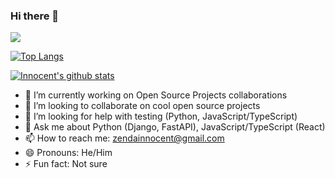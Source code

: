 ### Hi there 👋

![](https://komarev.com/ghpvc/?username=ZendaInnocent)

[![Top Langs](https://github-readme-stats.vercel.app/api/top-langs/?username=ZendaInnocent&layout=compact)](https://github.com/ZendaInnocent/github-readme-stats)

[![Innocent's github stats](https://github-readme-stats.vercel.app/api?username=ZendaInnocent)](https://github.com/ZendaInnocent/github-readme-stats)


- 🔭 I’m currently working on Open Source Projects collaborations
- 👯 I’m looking to collaborate on cool open source projects
- 🤔 I’m looking for help with testing (Python, JavaScript/TypeScript)
- 💬 Ask me about Python (Django, FastAPI), JavaScript/TypeScript (React)
- 📫 How to reach me: zendainnocent@gmail.com
- 😄 Pronouns: He/Him
- ⚡ Fun fact: Not sure

<!--
**ZendaInnocent/ZendaInnocent** is a ✨ _special_ ✨ repository because its `README.md` (this file) appears on your GitHub profile.

Here are some ideas to get you started:

- 🔭 I’m currently working on ...
- 🌱 I’m currently learning ...
- 👯 I’m looking to collaborate on ...
- 🤔 I’m looking for help with ...
- 💬 Ask me about ...
- 📫 How to reach me: ...
- 😄 Pronouns: ...
- ⚡ Fun fact: ...
-->
